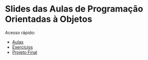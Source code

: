 # Slides das Aulas de Programação Orientadas à Objetos

Acesso rápido:

 - [Aulas](./aulas.md)
 - [Exercícios](./exercicios.md)
 - [Projeto Final](./pf.md)
